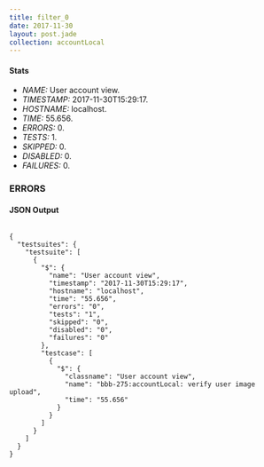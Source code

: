 ```yaml
---
title: filter_0
date: 2017-11-30
layout: post.jade
collection: accountLocal
---
```


#### Stats
- *NAME:* User account view.
- *TIMESTAMP:* 2017-11-30T15:29:17.
- *HOSTNAME:* localhost.
- *TIME:* 55.656.
- *ERRORS:* 0.
- *TESTS:* 1.
- *SKIPPED:* 0.
- *DISABLED:* 0.
- *FAILURES:* 0.


### ERRORS


<h4>JSON Output</h4>
<pre><code class="language-json">
{
  "testsuites": {
    "testsuite": [
      {
        "$": {
          "name": "User account view",
          "timestamp": "2017-11-30T15:29:17",
          "hostname": "localhost",
          "time": "55.656",
          "errors": "0",
          "tests": "1",
          "skipped": "0",
          "disabled": "0",
          "failures": "0"
        },
        "testcase": [
          {
            "$": {
              "classname": "User account view",
              "name": "bbb-275:accountLocal: verify user image upload",
              "time": "55.656"
            }
          }
        ]
      }
    ]
  }
}
</code></pre>